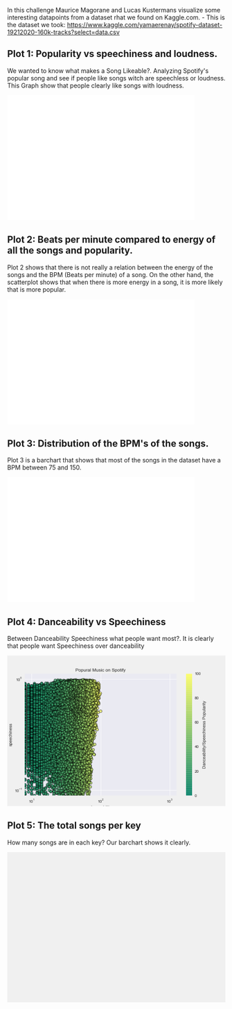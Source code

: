 In this challenge Maurice Magorane and Lucas Kustermans visualize some interesting datapoints from a dataset rhat we found on Kaggle.com.
	- This is the dataset we took: https://www.kaggle.com/yamaerenay/spotify-dataset-19212020-160k-tracks?select=data.csv
    
## Plot 1: Popularity vs speechiness and loudness.
We wanted to know what makes a Song Likeable?. Analyzing Spotify's  popular song and see if people like songs witch are speechless or loudness. 
This Graph show that people clearly like songs with loudness.

![](Graphs/Popularity_Speechiness_Loudness.png)

## Plot 2: Beats per minute compared to energy of all the songs and popularity.
Plot 2 shows that there is not really a relation between the energy of the songs and the BPM (Beats per minute) of a song. 
On the other hand, the scatterplot shows that when there is more energy in a song, it is more likely that is more popular. 

![](Graphs/BPM_vs_Energy_vs_Popularity.png)

## Plot 3: Distribution of the BPM's of the songs.
Plot 3 is a barchart that shows that most of the songs in the dataset have a BPM between 75 and 150.

![](Graphs/Distribution_of_BPMs.png)

## Plot 4: Danceability vs Speechiness
Between Danceability Speechiness what people want most?. 
It is clearly that people want Speechiness over danceability 

![](Graphs/Danceability_vs_Speechiness.png)

## Plot 5: The total songs per key
How many songs are in each key?
Our barchart shows it clearly. 

![](Graphs/Songs_per_key.png)
